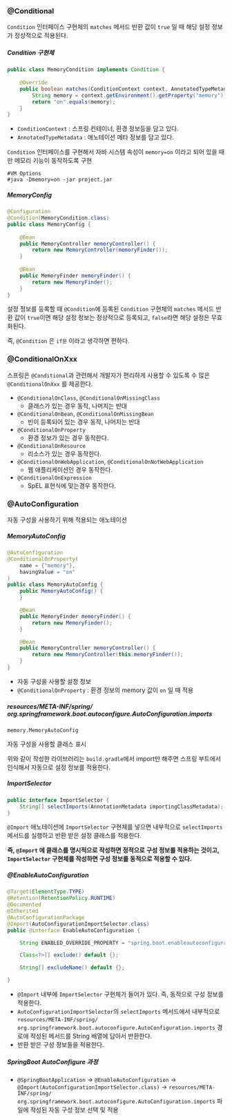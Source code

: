 ### @Conditional

`Condition` 인터페이스 구현체의 `matches` 메서드 반환 값이 `true` 일 때 해당 설정 정보가 정상적으로 적용된다.



##### Condition 구현체

```java
public class MemoryCondition implements Condition {
    
    @Override
    public boolean matches(ConditionContext context, AnnotatedTypeMetadata metadata) {
        String memory = context.getEnvironment().getProperty("memory");
        return "on".equals(memory);
    }
}
```

- `ConditionContext` : 스프링 컨테이너, 환경 정보등을 담고 있다.
- `AnnotatedTypeMetadata` : 애노테이션 메타 정보를 담고 있다.

`Condition` 인터페이스를 구현해서 자바 시스템 속성이 `memory=on` 이라고 되어 있을 때만 메모리 기능이 동작하도록 구현

```
#VM Options
#java -Dmemory=on -jar project.jar
```



##### MemoryConfig

```java
@Configuration
@Condition(MemoryCondition.class)
public class MemoryConfig {
    
    @Bean
    public MemoryController memoryController() {
        return new MemoryController(memoryFinder());
    }
    
    @Bean
    public MemoryFinder memoryFinder() {
        return new MemoryFinder();
    }
}
```

설정 정보를 등록할 때 `@Condition`에 등록된 `Condition` 구현체의 `matches` 메서드 반환 값이 `true`이면 해당 설정 정보는 정상적으로 등록되고, `false`라면 해당 설정은 무효화된다.

즉, `@Condition` 은 `if문` 이라고 생각하면 편하다.



### @ConditionalOnXxx

스프링은 `@Conditional`과 관련해서 개발자가 편리하게 사용할 수 있도록 수 많은 `@ConditionalOnXxx` 를 제공한다.



- `@ConditionalOnClass`, `@ConditionalOnMissingClass`
  - 클래스가 있는 경우 동작, 나머지는 반대
- `@ConditionalOnBean`, `@ConditionalOnMissingBean`
  - 빈이 등록되어 있는 경우 동작, 나머지는 반대
- `@ConditionalOnProperty`
  - 환경 정보가 있는 경우 동작한다.
- `@ConditionalOnResource`
  - 리소스가 있는 경우 동작한다.
- `@ConditionalOnWebApplication`, `@ConditionalOnNotWebApplication`
  - 웹 애플리케이션인 경우 동작한다.
- `@ConditionalOnExpression`
  - SpEL 표현식에 맞는경우 동작한다.



### @AutoConfiguration

자동 구성을 사용하기 위해 적용되는 애노테이션



##### MemoryAutoConfig

```java
@AutoConfiguration
@ConditionalOnProperty(
    name = {"memory"},
    havingValue = "on"
)
public class MemoryAutoConfig {
    public MemoryAutoConfig() {
    }

    @Bean
    public MemoryFinder memoryFinder() {
        return new MemoryFinder();
    }

    @Bean
    public MemoryController memoryController() {
        return new MemoryController(this.memoryFinder());
    }
}
```

- 자동 구성을 사용할 설정 정보
- `@ConditionalOnProperty` : 환경 정보의 memory 값이 `on` 일 때 적용



##### resources/META-INF/spring/ org.springframework.boot.autoconfigure.AutoConfiguration.imports

```
memory.MemoryAutoConfig
```

자동 구성을 사용할 클래스 표시



위와 같이 작성한 라이브러리는 `build.gradle`에서 import만 해주면 스프링 부트에서 인식해서 자동으로 설정 정보를 적용한다.



##### ImportSelector

```java
public interface ImportSelector {
    String[] selectImports(AnnotationMetadata importingClassMetadata);
}
```

`@Import` 애노테이션에 `ImportSelector` 구현체를 넣으면 내부적으로 `selectImports` 메서드를 실행하고 반환 받은 설정 클래스를 적용한다.



**즉, `@Import` 에 클래스를 명시적으로 작성하면 정적으로 구성 정보를 적용하는 것이고, `ImportSelector` 구현체를 작성하면 구성 정보를 동적으로 적용할 수 있다.**



##### @EnableAutoConfiguration

```java
@Target(ElementType.TYPE)
@Retention(RetentionPolicy.RUNTIME)
@Documented
@Inherited
@AutoConfigurationPackage
@Import(AutoConfigurationImportSelector.class)
public @interface EnableAutoConfiguration {

	String ENABLED_OVERRIDE_PROPERTY = "spring.boot.enableautoconfiguration";

	Class<?>[] exclude() default {};

	String[] excludeName() default {};

}
```

- `@Import` 내부에 `ImportSelector` 구현체가 들어가 있다. 즉, 동적으로 구성 정보를 적용한다.
- `AutoConfigurationImportSelector`의 `selectImports` 메서드에서 내부적으로 `resources/META-INF/spring/ org.springframework.boot.autoconfigure.AutoConfiguration.imports` 경로에 작성된 메서드를 String 배열에 담아서 반환한다.
- 반환 받은 구성 정보들을 적용한다.



##### SpringBoot AutoConfigure 과정

- `@SpringBootApplication` -> `@EnableAutoConfiguration` -> `@Import(AutoConfigurationImportSelector.class)` -> `resources/META-INF/spring/ org.springframework.boot.autoconfigure.AutoConfiguration.imports` 파일에 작성된 자동 구성 정보 선택 및 적용